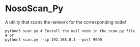# NosoScan_Py
A utility that scans the network for the corresponding node!

```
python3 scan.py # Install the mail node in the scan.py file
# or
python3 scan.py --ip 192.168.0.1 --port 9090
```
